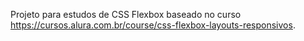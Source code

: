 Projeto para estudos de CSS Flexbox baseado no curso https://cursos.alura.com.br/course/css-flexbox-layouts-responsivos.
